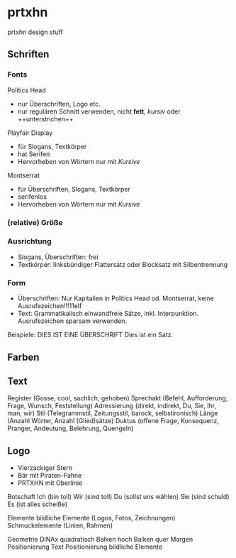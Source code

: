 # prtxhn
prtxhn design stuff

## Schriften

### Fonts
Politics Head
- nur Überschriften, Logo etc.
- nur regulären Schnitt verwenden, nicht **fett**, *kursiv* oder ++unterstrichen++

Playfair Display
- für Slogans, Textkörper
- hat Serifen
- Hervorheben von Wörtern nur mit *Kursive*

Montserrat
- für Überschriften, Slogans, Textkörper
- serifenlos
- Hervorheben von Wörtern nur mit *Kursive*

### (relative) Größe

### Ausrichtung
- Slogans, Überschriften: frei
- Textkörper: linksbündiger Flattersatz oder Blocksatz mit Silbentrennung

### Form
- Überschriften: Nur Kapitalien in Politics Head od. Montserrat, keine Ausrufezeichen!!!11elf
- Text: Grammatikalisch einwandfreie Sätze, inkl. Interpunktion. Ausrufezeichen sparsam verwenden.

Beispiele:
DIES IST EINE ÜBERSCHRIFT
Dies ist ein Satz.

## Farben

## Text
Register (Gosse, cool, sachlich, gehoben)
Sprechakt (Befehl, Aufforderung, Frage, Wunsch, Feststellung)
Adressierung (direkt, indirekt, Du, Sie, Ihr, man, wir)
Stil (Telegrammstil, Zeitungsstil, barock, selbstironisch)
Länge (Anzahl Wörter, Anzahl (Glied)sätze)
Duktus (offene Frage, Konsequenz, Pranger, Andeutung, Belehrung, Quengeln)

## Logo
- Vierzackiger Stern
- Bär mit Piraten-Fahne
- PRTXHN mit Oberlinie

Botschaft
Ich (bin toll)
Wir (sind toll)
Du (sollst uns wählen)
Sie (sind schuld)
Es (ist alles scheiße)

Elemente
bildliche Elemente (Logos, Fotos, Zeichnungen)
Schmuckelemente (Linien, Rahmen)

Geometrie
DINAx
quadratisch
Balken hoch
Balken quer
Margen
Positionierung Text
Positionierung bildliche Elemente

